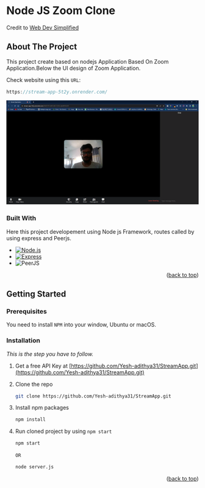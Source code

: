 # Node JS Zoom Clone

Credit to [Web Dev Simplified](https://www.youtube.com/watch?v=DvlyzDZDEq4)

<a name="readme-top"></a>


<!-- ABOUT THE PROJECT -->
## About The Project

This project create based on nodejs Application Based On Zoom Application.Below the UI design of Zoom Application.

Check website using this `URL`:
```js
https://stream-app-5t2y.onrender.com/
```

[![product-screenshot]][product-screenshot]


### Built With

Here this project developement using Node js Framework, routes called by using express and Peerjs.

* [![Node.js][Nodejs-url]][Node.js]
* [![Express][Express-url]][Express]
* ![PeerJS][Peerjs-url]


<p align="right">(<a href="#readme-top">back to top</a>)</p>



<!-- GETTING STARTED -->
## Getting Started

### Prerequisites

You need to install `NPM` into your window, Ubuntu or macOS.

### Installation

_This is the step you have to follow._

1. Get a free API Key at [https://github.com/Yesh-adithya31/StreamApp.git](https://github.com/Yesh-adithya31/StreamApp.git)
2. Clone the repo
   ```sh
   git clone https://github.com/Yesh-adithya31/StreamApp.git
   ```
3. Install npm packages
   ```sh
   npm install
   ```
4. Run cloned project by using `npm start`
   ```sh
   npm start
   ```
   `OR`
   
   ```sh
   node server.js
   ```

<p align="right">(<a href="#readme-top">back to top</a>)</p>






<!-- MARKDOWN LINKS & IMAGES -->
[linkedin-url]: https://www.linkedin.com/in/yesh-adithya-30bb601a5
[product-screenshot]: public/zoom-img.PNG
[Node.js]: https://nodejs.org/en
[Express]: https://expressjs.com/en/starter/installing.html
[Nodejs-url]: https://img.shields.io/badge/Node.js-339933?style=for-the-badge&logo=node.js&logoColor=white
[Express-url]: https://img.shields.io/badge/Express.js-000000?style=for-the-badge&logo=express&logoColor=white
[Peerjs-url]: https://img.shields.io/badge/PeerJS-3DB9C9?style=for-the-badge&logo=webrtc&logoColor=white
[image-url]: public/zoom-img.PNG

